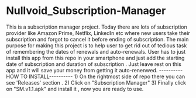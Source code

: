 # Nullvoid_Subscription-Manager
This is a subscription manager project.
Today there are lots of subscription provider like Amazon Prime, Netflix, LinkedIn etc where new users take their subscription and forgot to cancel it before ending of subscription.
The main purpose for making this project is to help user to get rid out of tedious task of remembering the dates of renewals and auto-renewals.
User has to just install this app from this repo in your smartphone and just add the starting date of subscription and duration of subscription . Just leave rest on this app and it will save your money from getting it auto-renenwed.
                                                                        ----------HOW TO INSTALL----------
     1) On the rightmost side of repo there you can see 'Releases' section .
     2) Click on "Subscription Manager" 
     3) Finally click on "SM.v1.1.apk" and install it , now you are ready to use.
